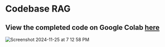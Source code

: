 # Codebase RAG

## View the completed code on Google Colab [here](https://colab.research.google.com/github/team-headstart/codebase-rag-v2/blob/main/Codebase_RAG_Completed_Code.ipynb)

![Screenshot 2024-11-25 at 7 12 58 PM](https://github.com/user-attachments/assets/48dd9de1-b4d2-4318-8f52-85ec209d8ebc)

